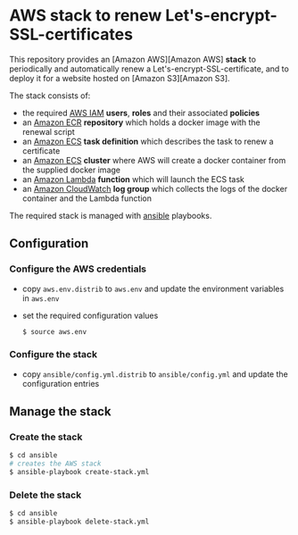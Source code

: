 # AWS stack to renew Let's-encrypt-SSL-certificates

This repository provides an [Amazon AWS][Amazon AWS] **stack** to periodically and automatically renew a Let's-encrypt-SSL-certificate, and to deploy it for a website hosted on [Amazon S3][Amazon S3].

The stack consists of:

  * the required [AWS IAM][AWS IAM] **users**, **roles** and their associated **policies**
  * an [Amazon ECR][Amazon ECR] **repository** which holds a docker image with the renewal script
  * an [Amazon ECS][Amazon ECS] **task definition** which describes the task to renew a certificate
  * an [Amazon ECS][Amazon ECS] **cluster** where AWS will create a docker container from the supplied docker image
  * an [Amazon Lambda][Amazon Lambda] **function**  which will launch the ECS task
  * an [Amazon CloudWatch][Amazon CloudWatch] **log group** which collects the logs of the docker container and the Lambda function

The required stack is managed with [ansible](https://www.ansible.com/) playbooks.

## Configuration

### Configure the AWS credentials

  * copy `aws.env.distrib` to `aws.env` and update the environment variables in `aws.env`
  * set the required configuration values

    ```bash
    $ source aws.env
    ```

### Configure the stack

  * copy `ansible/config.yml.distrib` to `ansible/config.yml` and update the configuration entries


## Manage the stack

### Create the stack

  ```bash
  $ cd ansible
  # creates the AWS stack 
  $ ansible-playbook create-stack.yml
  ```

### Delete the stack

  ```bash
  $ cd ansible
  $ ansible-playbook delete-stack.yml
  ```


[Amazon ECS]: https://aws.amazon.com/ecs/
[Amazon ECR]: https://aws.amazon.com/ecr/
[AWS IAM]: https://aws.amazon.com/iam/
[Amazon CloudFormation]: https://aws.amazon.com/cloudformation/
[Amazon Lambda]: https://aws.amazon.com/lambda/
[Amazon CloudWatch]: https://aws.amazon.com/cloudwatch/
[Amazon CloudFormation]: https://aws.amazon.com/cloudformation/
[AWS CLI]: https://aws.amazon.com/cli/
[Amazon VPC]: https://aws.amazon.com/vpc/